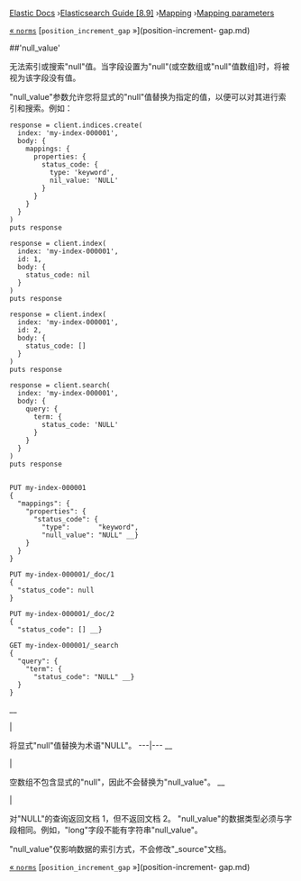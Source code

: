 

[Elastic Docs](/guide/) ›[Elasticsearch Guide [8.9]](index.md)
›[Mapping](mapping.md) ›[Mapping parameters](mapping-params.md)

[« `norms`](norms.md) [`position_increment_gap` »](position-increment-
gap.md)

##'null_value'

无法索引或搜索"null"值。当字段设置为"null"(或空数组或"null"值数组)时，将被视为该字段没有值。

"null_value"参数允许您将显式的"null"值替换为指定的值，以便可以对其进行索引和搜索。例如：

    
    
    response = client.indices.create(
      index: 'my-index-000001',
      body: {
        mappings: {
          properties: {
            status_code: {
              type: 'keyword',
              nil_value: 'NULL'
            }
          }
        }
      }
    )
    puts response
    
    response = client.index(
      index: 'my-index-000001',
      id: 1,
      body: {
        status_code: nil
      }
    )
    puts response
    
    response = client.index(
      index: 'my-index-000001',
      id: 2,
      body: {
        status_code: []
      }
    )
    puts response
    
    response = client.search(
      index: 'my-index-000001',
      body: {
        query: {
          term: {
            status_code: 'NULL'
          }
        }
      }
    )
    puts response
    
    
    PUT my-index-000001
    {
      "mappings": {
        "properties": {
          "status_code": {
            "type":       "keyword",
            "null_value": "NULL" __}
        }
      }
    }
    
    PUT my-index-000001/_doc/1
    {
      "status_code": null
    }
    
    PUT my-index-000001/_doc/2
    {
      "status_code": [] __}
    
    GET my-index-000001/_search
    {
      "query": {
        "term": {
          "status_code": "NULL" __}
      }
    }

__

|

将显式"null"值替换为术语"NULL"。   ---|---    __

|

空数组不包含显式的"null"，因此不会替换为"null_value"。   __

|

对"NULL"的查询返回文档 1，但不返回文档 2。   "null_value"的数据类型必须与字段相同。例如，"long"字段不能有字符串"null_value"。

"null_value"仅影响数据的索引方式，不会修改"_source"文档。

[« `norms`](norms.md) [`position_increment_gap` »](position-increment-
gap.md)
